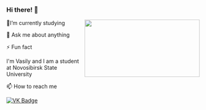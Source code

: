 ### Hi there! 👋

<body>
<img src="https://media.giphy.com/media/ToMjGpyHdJiioVfdtK0/giphy.gif" align="right" width="300" height="150" />
  <p> 🌱I’m currently studying </p>
  <p> 💬 Ask me about anything </p>
  <p> ⚡ Fun fact </p>
</body>

<div>
<p> I'm Vasily and I am a student at Novosibirsk State University </p>
</div>

<p> 📫 How to reach me </p>
<div id="badges">
  <a href="https://vk.com/vasiliykrukovskiy">
    <img src=https://img.shields.io/badge/VK-blue alt="VK Badge"/>
  </a>
</div>  



